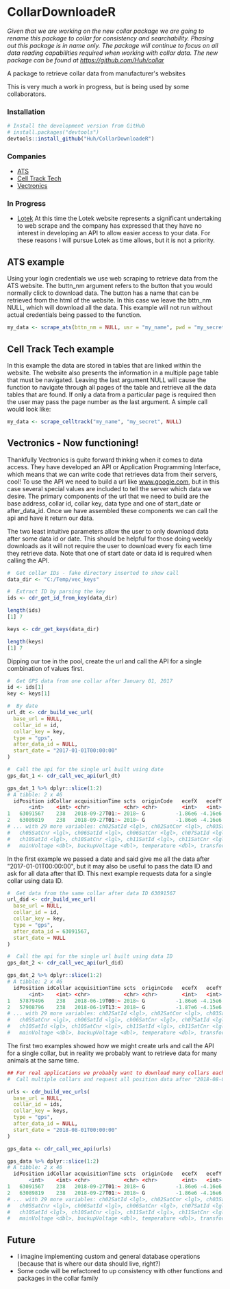 # CollarDownloadeR

_Given that we are working on the new collar package we are going to rename this package to collar for consistency and searchability.  Phasing out this package is in name only.  The package will continue to focus on all data reading capabilities required when working with collar data.  The new package can be found at https://github.com/Huh/collar_

A package to retrieve collar data from manufacturer's websites

This is very much a work in progress, but is being used by some collaborators.

### Installation
```R
# Install the development version from GitHub
# install.packages("devtools")
devtools::install_github("Huh/CollarDownloadeR")
```

### Companies
- [ATS](https://atstrack.com/)
- [Cell Track Tech](https://www.celltracktech.com/)
- [Vectronics](https://www.vectronic-aerospace.com/)

### In Progress
- [Lotek](http://www.lotek.com/)
At this time the Lotek website represents a significant undertaking to web 
scrape and the company has expressed that they have no interest in developing 
an API to allow easier access to your data.  For these reasons I will pursue 
Lotek as time allows, but it is not a priority.

## ATS example 
Using your login credentials we use web scraping to retrieve data from the ATS website.  The buttn_nm argument refers to the button that you would normally click to download data.  The button has a name that can be retrieved from the html of the website.  In this case we leave the bttn_nm NULL, which will download all the data.  This example will not run without actual credentials being passed to the function.

```R
my_data <- scrape_ats(bttn_nm = NULL, usr = "my_name", pwd = "my_secret")
```

## Cell Track Tech example
In this example the data are stored in tables that are linked within the website.  The website also presents the information in a multiple page table that must be navigated.  Leaving the last argument NULL will cause the function to navigate through all pages of the table and retrieve all the data tables that are found.  If only a data from a particular page is required then the user may pass the page number as the last argument.  A simple call would look like:

```R
my_data <- scrape_celltrack("my_name", "my_secret", NULL)
```

## Vectronics - Now functioning!
Thankfully Vectronics is quite forward thinking when it comes to data access.  They have developed an API or Application Programming Interface, which means that we can write code that retrieves data from their servers, cool!  To use the API we need to build a url like www.google.com, but in this case several special values are included to tell the server which data we desire.  The primary components of the url that we need to build are the base address, collar id, collar key, data type and one of start_date or after_data_id.  Once we have assembled these components we can call the api and have it return our data.

The two least intuitive parameters allow the user to only download data after some data id or date.  This should be helpful for those doing weekly downloads as it will not require the user to download every fix each time they retrieve data.  Note that one of start date or data id is required when calling the API.

```R
#  Get collar IDs - fake directory inserted to show call
data_dir <- "C:/Temp/vec_keys"

#  Extract ID by parsing the key
ids <- cdr_get_id_from_key(data_dir)

length(ids)
[1] 7

keys <- cdr_get_keys(data_dir)

length(keys)
[1] 7
```

Dipping our toe in the pool, create the url and call the API for a single combination of values first.

```R
#  Get GPS data from one collar after January 01, 2017
id <- ids[1]
key <- keys[1]

#  By date
url_dt <- cdr_build_vec_url(
  base_url = NULL,
  collar_id = id,
  collar_key = key,
  type = "gps",
  after_data_id = NULL,
  start_date = "2017-01-01T00:00:00"
)

#  Call the api for the single url built using date
gps_dat_1 <- cdr_call_vec_api(url_dt)

gps_dat_1 %>% dplyr::slice(1:2)
# A tibble: 2 x 46
  idPosition idCollar acquisitionTime scts  originCode   ecefX   ecefY  ecefZ latitude longitude height   dop idFixType positionError satCount ch01SatId ch01SatCnr
       <int>    <int> <chr>           <chr> <chr>        <int>   <int>  <int>    <dbl>     <dbl>  <int> <dbl>     <int> <lgl>            <int> <lgl>     <lgl>     
1   63091567    238   2018-09-27T01:~ 2018~ G          -1.86e6 -4.16e6 4.45e6     44.5     -114.   1935   5.6         5 NA                   0 NA        NA        
2   63089819    238   2018-09-27T01:~ 2018~ G          -1.86e6 -4.16e6 4.45e6     44.5     -114.   1910   6.2         5 NA                   0 NA        NA        
# ... with 29 more variables: ch02SatId <lgl>, ch02SatCnr <lgl>, ch03SatId <lgl>, ch03SatCnr <lgl>, ch04SatId <lgl>, ch04SatCnr <lgl>, ch05SatId <lgl>,
#   ch05SatCnr <lgl>, ch06SatId <lgl>, ch06SatCnr <lgl>, ch07SatId <lgl>, ch07SatCnr <lgl>, ch08SatId <lgl>, ch08SatCnr <lgl>, ch09SatId <lgl>, ch09SatCnr <lgl>,
#   ch10SatId <lgl>, ch10SatCnr <lgl>, ch11SatId <lgl>, ch11SatCnr <lgl>, ch12SatId <lgl>, ch12SatCnr <lgl>, idMortalityStatus <int>, activity <int>,
#   mainVoltage <dbl>, backupVoltage <dbl>, temperature <dbl>, transformedX <lgl>, transformedY <lgl>
```

In the first example we passed a date and said give me all the data after "2017-01-01T00:00:00", but it may also be useful to pass the data ID and ask for all data after that ID.  This next example requests data for a single collar using data ID.

```R
#  Get data from the same collar after data ID 63091567
url_did <- cdr_build_vec_url(
  base_url = NULL,
  collar_id = id,
  collar_key = key,
  type = "gps",
  after_data_id = 63091567,
  start_date = NULL
)

#  Call the api for the single url built using data ID
gps_dat_2 <- cdr_call_vec_api(url_did)

gps_dat_2 %>% dplyr::slice(1:2)
# A tibble: 2 x 46
  idPosition idCollar acquisitionTime scts  originCode   ecefX   ecefY  ecefZ latitude longitude height   dop idFixType positionError satCount ch01SatId ch01SatCnr
       <int>    <int> <chr>           <chr> <chr>        <int>   <int>  <int>    <dbl>     <dbl>  <int> <dbl>     <int> <lgl>            <int> <lgl>     <lgl>     
1   57879496    238   2018-06-19T00:~ 2018~ G          -1.86e6 -4.15e6 4.45e6     44.6     -114.   1737   1.8         5 NA                   0 NA        NA        
2   57908796    238   2018-06-19T13:~ 2018~ G          -1.87e6 -4.15e6 4.45e6     44.6     -114.   1637   2.8         5 NA                   0 NA        NA        
# ... with 29 more variables: ch02SatId <lgl>, ch02SatCnr <lgl>, ch03SatId <lgl>, ch03SatCnr <lgl>, ch04SatId <lgl>, ch04SatCnr <lgl>, ch05SatId <lgl>,
#   ch05SatCnr <lgl>, ch06SatId <lgl>, ch06SatCnr <lgl>, ch07SatId <lgl>, ch07SatCnr <lgl>, ch08SatId <lgl>, ch08SatCnr <lgl>, ch09SatId <lgl>, ch09SatCnr <lgl>,
#   ch10SatId <lgl>, ch10SatCnr <lgl>, ch11SatId <lgl>, ch11SatCnr <lgl>, ch12SatId <lgl>, ch12SatCnr <lgl>, idMortalityStatus <int>, activity <int>,
#   mainVoltage <dbl>, backupVoltage <dbl>, temperature <dbl>, transformedX <lgl>, transformedY <lgl>
```

The first two examples showed how we might create urls and call the API for a single collar, but in reality we probably want to retrieve data for many animals at the same time.

```R
## For real applications we probably want to download many collars each day, week, month...
#  Call multiple collars and request all position data after "2018-08-01T00:00:00"

urls <- cdr_build_vec_urls(
  base_url = NULL,
  collar_id = ids,
  collar_key = keys,
  type = "gps",
  after_data_id = NULL,
  start_date = "2018-08-01T00:00:00"
)

gps_data <- cdr_call_vec_api(urls)

gps_data %>% dplyr::slice(1:2)
# A tibble: 2 x 46
  idPosition idCollar acquisitionTime scts  originCode   ecefX   ecefY  ecefZ latitude longitude height   dop idFixType positionError satCount ch01SatId ch01SatCnr
       <int>    <int> <chr>           <chr> <chr>        <int>   <int>  <int>    <dbl>     <dbl>  <int> <dbl>     <int> <lgl>            <int> <lgl>     <lgl>     
1   63091567    238   2018-09-27T01:~ 2018~ G          -1.86e6 -4.16e6 4.45e6     44.5     -114.   1935   5.6         5 NA                   0 NA        NA        
2   63089819    238   2018-09-27T01:~ 2018~ G          -1.86e6 -4.16e6 4.45e6     44.5     -114.   1910   6.2         5 NA                   0 NA        NA        
# ... with 29 more variables: ch02SatId <lgl>, ch02SatCnr <lgl>, ch03SatId <lgl>, ch03SatCnr <lgl>, ch04SatId <lgl>, ch04SatCnr <lgl>, ch05SatId <lgl>,
#   ch05SatCnr <lgl>, ch06SatId <lgl>, ch06SatCnr <lgl>, ch07SatId <lgl>, ch07SatCnr <lgl>, ch08SatId <lgl>, ch08SatCnr <lgl>, ch09SatId <lgl>, ch09SatCnr <lgl>,
#   ch10SatId <lgl>, ch10SatCnr <lgl>, ch11SatId <lgl>, ch11SatCnr <lgl>, ch12SatId <lgl>, ch12SatCnr <lgl>, idMortalityStatus <int>, activity <int>,
#   mainVoltage <dbl>, backupVoltage <dbl>, temperature <dbl>, transformedX <lgl>, transformedY <lgl>

```

## Future

- I imagine implementing custom and general database operations (because that is where our data should live, right?)
- Some code will be refactored to up consistency with other functions and packages in the collar family

